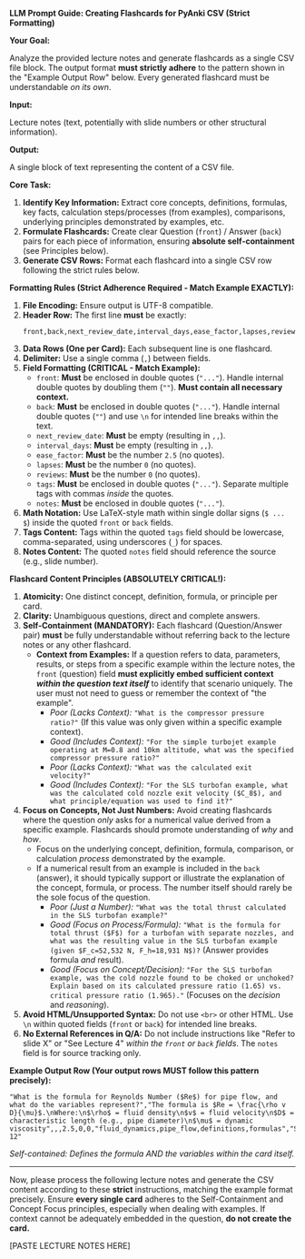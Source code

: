 

**LLM Prompt Guide: Creating Flashcards for PyAnki CSV (Strict Formatting)**

**Your Goal:**

Analyze the provided lecture notes and generate flashcards as a single CSV file block. The output format **must strictly adhere** to the pattern shown in the "Example Output Row" below. Every generated flashcard must be understandable *on its own*.

**Input:**

Lecture notes (text, potentially with slide numbers or other structural information).

**Output:**

A single block of text representing the content of a CSV file.

**Core Task:**

1.  **Identify Key Information:** Extract core concepts, definitions, formulas, key facts, calculation steps/processes (from examples), comparisons, underlying principles demonstrated by examples, etc.
2.  **Formulate Flashcards:** Create clear Question (`front`) / Answer (`back`) pairs for each piece of information, ensuring **absolute self-containment** (see Principles below).
3.  **Generate CSV Rows:** Format each flashcard into a single CSV row following the strict rules below.

**Formatting Rules (Strict Adherence Required - Match Example EXACTLY):**

1.  **File Encoding:** Ensure output is UTF-8 compatible.
2.  **Header Row:** The first line **must** be exactly:
    ```csv
    front,back,next_review_date,interval_days,ease_factor,lapses,reviews,tags,notes
    ```
3.  **Data Rows (One per Card):** Each subsequent line is one flashcard.
4.  **Delimiter:** Use a single comma (`,`) between fields.
5.  **Field Formatting (CRITICAL - Match Example):**
    *   `front`: **Must** be enclosed in double quotes (`"..."`). Handle internal double quotes by doubling them (`""`). **Must contain all necessary context.**
    *   `back`: **Must** be enclosed in double quotes (`"..."`). Handle internal double quotes (`""`) and use `\n` for intended line breaks within the text.
    *   `next_review_date`: **Must** be empty (resulting in `,,`).
    *   `interval_days`: **Must** be empty (resulting in `,,`).
    *   `ease_factor`: **Must** be the number `2.5` (no quotes).
    *   `lapses`: **Must** be the number `0` (no quotes).
    *   `reviews`: **Must** be the number `0` (no quotes).
    *   `tags`: **Must** be enclosed in double quotes (`"..."`). Separate multiple tags with commas *inside* the quotes.
    *   `notes`: **Must** be enclosed in double quotes (`"..."`).
6.  **Math Notation:** Use LaTeX-style math within single dollar signs (`$ ... $`) inside the quoted `front` or `back` fields.
7.  **Tags Content:** Tags within the quoted `tags` field should be lowercase, comma-separated, using underscores (`_`) for spaces.
8.  **Notes Content:** The quoted `notes` field should reference the source (e.g., slide number).

**Flashcard Content Principles (ABSOLUTELY CRITICAL!):**

1.  **Atomicity:** One distinct concept, definition, formula, or principle per card.
2.  **Clarity:** Unambiguous questions, direct and complete answers.
3.  **Self-Containment (MANDATORY):** Each flashcard (Question/Answer pair) **must** be fully understandable without referring back to the lecture notes or any other flashcard.
    *   **Context from Examples:** If a question refers to data, parameters, results, or steps from a specific example within the lecture notes, the `front` (question) field **must explicitly embed sufficient context *within the question text itself*** to identify that scenario uniquely. The user must not need to guess or remember the context of "the example".
        *   *Poor (Lacks Context):* `"What is the compressor pressure ratio?"` (If this value was only given within a specific example context).
        *   *Good (Includes Context):* `"For the simple turbojet example operating at M=0.8 and 10km altitude, what was the specified compressor pressure ratio?"`
        *   *Poor (Lacks Context):* `"What was the calculated exit velocity?"`
        *   *Good (Includes Context):* `"For the SLS turbofan example, what was the calculated cold nozzle exit velocity ($C_8$), and what principle/equation was used to find it?"`
4.  **Focus on Concepts, Not Just Numbers:** Avoid creating flashcards where the question *only* asks for a numerical value derived from a specific example. Flashcards should promote understanding of *why* and *how*.
    *   Focus on the underlying concept, definition, formula, comparison, or calculation *process* demonstrated by the example.
    *   If a numerical result from an example is included in the `back` (answer), it should typically support or illustrate the explanation of the concept, formula, or process. The number itself should rarely be the sole focus of the question.
        *   *Poor (Just a Number):* `"What was the total thrust calculated in the SLS turbofan example?"`
        *   *Good (Focus on Process/Formula):* `"What is the formula for total thrust ($F$) for a turbofan with separate nozzles, and what was the resulting value in the SLS turbofan example (given $F_c=52,532 N, F_h=18,931 N$)?` (Answer provides formula *and* result).
        *   *Good (Focus on Concept/Decision):* `"For the SLS turbofan example, was the cold nozzle found to be choked or unchoked? Explain based on its calculated pressure ratio (1.65) vs. critical pressure ratio (1.965)."` (Focuses on the *decision* and *reasoning*).
5.  **Avoid HTML/Unsupported Syntax:** Do not use `<br>` or other HTML. Use `\n` within quoted fields (`front` or `back`) for intended line breaks.
6.  **No External References in Q/A:** Do not include instructions like "Refer to slide X" or "See Lecture 4" *within the `front` or `back` fields*. The `notes` field is for source tracking only.

**Example Output Row (Your output rows MUST follow this pattern precisely):**

```csv
"What is the formula for Reynolds Number ($Re$) for pipe flow, and what do the variables represent?","The formula is $Re = \frac{\rho v D}{\mu}$.\nWhere:\n$\rho$ = fluid density\n$v$ = fluid velocity\n$D$ = characteristic length (e.g., pipe diameter)\n$\mu$ = dynamic viscosity",,,2.5,0,0,"fluid_dynamics,pipe_flow,definitions,formulas","Slide 12"
```
*Self-contained: Defines the formula AND the variables within the card itself.*

---

Now, please process the following lecture notes and generate the CSV content according to these **strict** instructions, matching the example format precisely. Ensure **every single card** adheres to the Self-Containment and Concept Focus principles, especially when dealing with examples. If context cannot be adequately embedded in the question, **do not create the card.**

[PASTE LECTURE NOTES HERE]